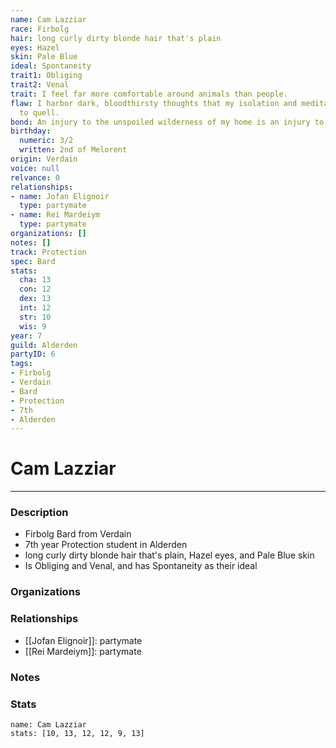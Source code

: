 ```yaml
---
name: Cam Lazziar
race: Firbolg
hair: long curly dirty blonde hair that's plain
eyes: Hazel
skin: Pale Blue
ideal: Spontaneity
trait1: Obliging
trait2: Venal
trait: I feel far more comfortable around animals than people.
flaw: I harbor dark, bloodthirsty thoughts that my isolation and meditation failed
  to quell.
bond: An injury to the unspoiled wilderness of my home is an injury to me.
birthday:
  numeric: 3/2
  written: 2nd of Melorent
origin: Verdain
voice: null
relvance: 0
relationships:
- name: Jofan Elignoir
  type: partymate
- name: Rei Mardeiym
  type: partymate
organizations: []
notes: []
track: Protection
spec: Bard
stats:
  cha: 13
  con: 12
  dex: 13
  int: 12
  str: 10
  wis: 9
year: 7
guild: Alderden
partyID: 6
tags:
- Firbolg
- Verdain
- Bard
- Protection
- 7th
- Alderden
---
```

# Cam Lazziar
---
### Description
- Firbolg Bard from Verdain
- 7th year Protection student in Alderden
- long curly dirty blonde hair that's plain, Hazel eyes, and Pale Blue skin
- Is Obliging and Venal, and has Spontaneity as their ideal

### Organizations

### Relationships
- [[Jofan Elignoir]]: partymate
- [[Rei Mardeiym]]: partymate

### Notes

### Stats
```statblock
name: Cam Lazziar
stats: [10, 13, 12, 12, 9, 13]
```